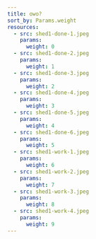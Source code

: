 ```yaml
---
title: owo?
sort_by: Params.weight
resources:
  - src: shed1-done-1.jpeg
    params:
      weight: 0
  - src: shed1-done-2.jpeg
    params:
      weight: 1
  - src: shed1-done-3.jpeg
    params:
      weight: 2
  - src: shed1-done-4.jpeg
    params:
      weight: 3
  - src: shed1-done-5.jpeg
    params:
      weight: 4
  - src: shed1-done-6.jpeg
    params:
      weight: 5
  - src: shed1-work-1.jpeg
    params:
      weight: 6
  - src: shed1-work-2.jpeg
    params:
      weight: 7
  - src: shed1-work-3.jpeg
    params:
      weight: 8
  - src: shed1-work-4.jpeg
    params:
      weight: 9
---
```

